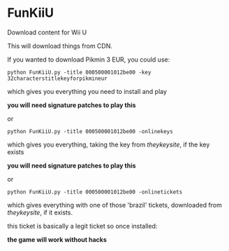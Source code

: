 # FunKiiU
Download content for Wii U


This will download things from CDN.

If you wanted to download Pikmin 3 EUR, you could use:

`python FunKiiU.py -title 000500001012be00 -key 32characterstitlekeyforpikmineur`

which gives you everything you need to install and play

**you will need signature patches to play this**

or

`python FunKiiU.py -title 000500001012be00 -onlinekeys`

which gives you everything, taking the key from *theykeysite*, if the key exists

**you will need signature patches to play this**

or

`python FunKiiU.py -title 000500001012be00 -onlinetickets`

which gives everything with one of those 'brazil' tickets, downloaded from *theykeysite*, if it exists. 

this ticket is basically a legit ticket so once installed:

**the game will work without hacks**
